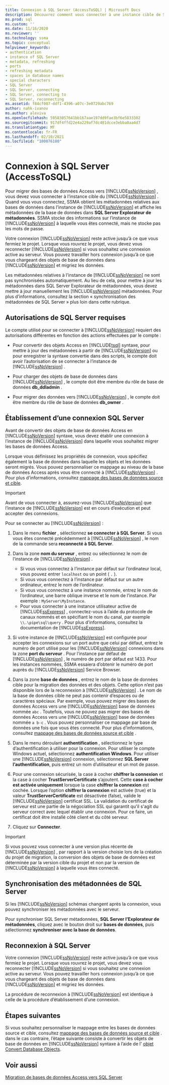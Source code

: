 ```yaml
---
title: Connexion à SQL Server (AccessToSQL) | Microsoft Docs
description: Découvrez comment vous connecter à une instance cible de SQL Database pour migrer des bases de données Access. SSMA obtient des métadonnées sur les bases de données dans SQL Database.
ms.prod: sql
ms.custom: ''
ms.date: 11/16/2020
ms.reviewer: ''
ms.technology: ssma
ms.topic: conceptual
helpviewer_keywords:
- authentication
- instance of SQL Server
- metadata, refreshing
- ports
- refreshing metadata
- spaces in database names
- special characters
- SQL Server
- SQL Server, connecting
- SQL Server, connecting to
- SQL Server, reconnecting
ms.assetid: f84cf007-ddf1-4396-a07c-3e0729abc769
author: nahk-ivanov
ms.author: alexiva
ms.openlocfilehash: 59583057641bb167aae197dd9fae3bf6e5833302
ms.sourcegitcommit: 917df4ffd22e4a229af7dc481dcce3ebba0aa4d7
ms.translationtype: MT
ms.contentlocale: fr-FR
ms.lasthandoff: 02/10/2021
ms.locfileid: "100076180"
---
```

# <a name="connecting-to-sql-server-accesstosql"></a>Connexion à SQL Server (AccessToSQL)

Pour migrer des bases de données Access vers [!INCLUDE[ssNoVersion](../../includes/ssnoversion-md.md)] , vous devez vous connecter à l’instance cible du [!INCLUDE[ssNoVersion](../../includes/ssnoversion-md.md)] . Quand vous vous connectez, SSMA obtient les métadonnées relatives aux bases de données dans l’instance de [!INCLUDE[ssNoVersion](../../includes/ssnoversion-md.md)] et affiche les métadonnées de la base de données dans **SQL Server Explorateur de métadonnées**. SSMA stocke des informations sur l’instance de [!INCLUDE[ssNoVersion](../../includes/ssnoversion-md.md)] à laquelle vous êtes connecté, mais ne stocke pas les mots de passe.

Votre connexion [!INCLUDE[ssNoVersion](../../includes/ssnoversion-md.md)] reste active jusqu’à ce que vous fermiez le projet. Lorsque vous rouvrez le projet, vous devez vous reconnecter [!INCLUDE[ssNoVersion](../../includes/ssnoversion-md.md)] si vous souhaitez une connexion active au serveur. Vous pouvez travailler hors connexion jusqu’à ce que vous chargeant des objets de base de données dans [!INCLUDE[ssNoVersion](../../includes/ssnoversion-md.md)] et migriez les données.

Les métadonnées relatives à l’instance de [!INCLUDE[ssNoVersion](../../includes/ssnoversion-md.md)] ne sont pas synchronisées automatiquement. Au lieu de cela, pour mettre à jour les métadonnées dans SQL Server Explorateur de métadonnées, vous devez mettre à jour manuellement les [!INCLUDE[ssNoVersion](../../includes/ssnoversion-md.md)] métadonnées. Pour plus d’informations, consultez la section « synchronisation des métadonnées de SQL Server » plus loin dans cette rubrique.

## <a name="required-sql-server-permissions"></a>Autorisations de SQL Server requises

Le compte utilisé pour se connecter à [!INCLUDE[ssNoVersion](../../includes/ssnoversion-md.md)] requiert des autorisations différentes en fonction des actions effectuées par le compte :

- Pour convertir des objets Access en [!INCLUDE[tsql](../../includes/tsql-md.md)] syntaxe, pour mettre à jour des métadonnées à partir de [!INCLUDE[ssNoVersion](../../includes/ssnoversion-md.md)] ou pour enregistrer la syntaxe convertie dans des scripts, le compte doit avoir l’autorisation de se connecter à l’instance de [!INCLUDE[ssNoVersion](../../includes/ssnoversion-md.md)] .

- Pour charger des objets de base de données dans [!INCLUDE[ssNoVersion](../../includes/ssnoversion-md.md)] , le compte doit être membre du rôle de base de données **db_ddladmin** .

- Pour migrer des données vers [!INCLUDE[ssNoVersion](../../includes/ssnoversion-md.md)] , le compte doit être membre du rôle de base de données **db_owner** .

## <a name="establishing-a-sql-server-connection"></a>Établissement d’une connexion SQL Server

Avant de convertir des objets de base de données Access en [!INCLUDE[ssNoVersion](../../includes/ssnoversion-md.md)] syntaxe, vous devez établir une connexion à l’instance de [!INCLUDE[ssNoVersion](../../includes/ssnoversion-md.md)] dans laquelle vous souhaitez migrer les bases de données Access.

Lorsque vous définissez les propriétés de connexion, vous spécifiez également la base de données dans laquelle les objets et les données seront migrés. Vous pouvez personnaliser ce mappage au niveau de la base de données Access après vous être connecté à [!INCLUDE[ssNoVersion](../../includes/ssnoversion-md.md)] . Pour plus d’informations, consultez [mappage des bases de données source et cible](mapping-source-and-target-databases-accesstosql.md).

> [!IMPORTANT]
> Avant de vous connecter à, assurez-vous [!INCLUDE[ssNoVersion](../../includes/ssnoversion-md.md)] que l’instance de [!INCLUDE[ssNoVersion](../../includes/ssnoversion-md.md)] est en cours d’exécution et peut accepter des connexions.

Pour se connecter au [!INCLUDE[ssNoVersion](../../includes/ssnoversion-md.md)] :

1. Dans le menu **fichier** , sélectionnez **se connecter à SQL Server**.
   Si vous vous êtes connecté précédemment à [!INCLUDE[ssNoVersion](../../includes/ssnoversion-md.md)] , le nom de la commande sera **reconnecté à SQL Server**.

2. Dans la zone **nom du serveur** , entrez ou sélectionnez le nom de l’instance de [!INCLUDE[ssNoVersion](../../includes/ssnoversion-md.md)] .
   - Si vous vous connectez à l’instance par défaut sur l’ordinateur local, vous pouvez entrer `localhost` ou un point ( `.` ).
   - Si vous vous connectez à l’instance par défaut sur un autre ordinateur, entrez le nom de l’ordinateur.
   - Si vous vous connectez à une instance nommée, entrez le nom de l’ordinateur, une barre oblique inverse et le nom de l’instance. Par exemple : `MyServer\MyInstance`.
   - Pour vous connecter à une instance utilisateur active de [!INCLUDE[ssExpress](../../includes/ssexpress_md.md)] , connectez-vous à l’aide du protocole de canaux nommés et en spécifiant le nom du canal, par exemple `\\.\pipe\sql\query` . Pour plus d’informations, consultez la documentation de [!INCLUDE[ssExpress](../../includes/ssexpress_md.md)].

3. Si votre instance de [!INCLUDE[ssNoVersion](../../includes/ssnoversion-md.md)] est configurée pour accepter les connexions sur un port autre que celui par défaut, entrez le numéro de port utilisé pour les [!INCLUDE[ssNoVersion](../../includes/ssnoversion-md.md)] connexions dans la zone **port du serveur** . Pour l’instance par défaut de [!INCLUDE[ssNoVersion](../../includes/ssnoversion-md.md)] , le numéro de port par défaut est 1433. Pour les instances nommées, SSMA essaiera d’obtenir le numéro de port auprès du [!INCLUDE[ssNoVersion](../../includes/ssnoversion-md.md)] Service Browser.

4. Dans la zone **base de données** , entrez le nom de la base de données cible pour la migration des données et des objets.
   Cette option n’est pas disponible lors de la reconnexion à [!INCLUDE[ssNoVersion](../../includes/ssnoversion-md.md)] .
   Le nom de la base de données cible ne peut pas contenir d’espaces ou de caractères spéciaux. Par exemple, vous pouvez migrer des bases de données Access vers une [!INCLUDE[ssNoVersion](../../includes/ssnoversion-md.md)] base de données nommée `abc` . Toutefois, vous ne pouvez pas migrer des bases de données Access vers une [!INCLUDE[ssNoVersion](../../includes/ssnoversion-md.md)] base de données nommée `a b-c` .
   Vous pouvez personnaliser ce mappage par base de données une fois que vous êtes connecté. Pour plus d’informations, consultez [mappage des bases de données source et cible](mapping-source-and-target-databases-accesstosql.md) .

5. Dans le menu déroulant **authentification** , sélectionnez le type d’authentification à utiliser pour la connexion. Pour utiliser le compte Windows actuel, sélectionnez **authentification Windows**. Pour utiliser une [!INCLUDE[ssNoVersion](../../includes/ssnoversion-md.md)] connexion, sélectionnez **SQL Server l’authentification**, puis entrez un nom d’utilisateur et un mot de passe.

6. Pour une connexion sécurisée, la case à cocher **chiffrer la connexion** et la case à cocher **TrustServerCertificate** s’ajoutent. Cette **case à cocher est activée uniquement** lorsque la case **chiffrer la connexion** est cochée. Lorsque l’option **chiffrer la connexion** est activée (true) et la valeur **TrustServerCertificate** est désactivée (false), valide le [!INCLUDE[ssNoVersion](../../includes/ssnoversion-md.md)] certificat SSL. La validation du certificat de serveur est une partie de la négociation SSL qui garantit qu'il s'agit du serveur correct avec lequel établir une connexion. Pour ce faire, un certificat doit être installé côté client et du côté serveur.

7. Cliquez sur **Connecter**.

> [!IMPORTANT]
> Si vous pouvez vous connecter à une version plus récente de [!INCLUDE[ssNoVersion](../../includes/ssnoversion-md.md)] , par rapport à la version choisie lors de la création du projet de migration, la conversion des objets de base de données est déterminée par la version cible du projet et non par la version de [!INCLUDE[ssNoVersion](../../includes/ssnoversion-md.md)] à laquelle vous êtes connecté.

## <a name="synchronizing-sql-server-metadata"></a>Synchronisation des métadonnées de SQL Server

Si les [!INCLUDE[ssNoVersion](../../includes/ssnoversion-md.md)] schémas changent après la connexion, vous pouvez synchroniser les métadonnées avec le serveur.

Pour synchroniser SQL Server métadonnées, **SQL Server l’Explorateur de métadonnées**, cliquez avec le bouton droit sur **bases de données**, puis sélectionnez **synchroniser avec la base de données**.

## <a name="reconnecting-to-sql-server"></a>Reconnexion à SQL Server

Votre connexion [!INCLUDE[ssNoVersion](../../includes/ssnoversion-md.md)] reste active jusqu’à ce que vous fermiez le projet. Lorsque vous rouvrez le projet, vous devez vous reconnecter [!INCLUDE[ssNoVersion](../../includes/ssnoversion-md.md)] si vous souhaitez une connexion active au serveur. Vous pouvez travailler hors connexion jusqu’à ce que vous chargeant des objets de base de données dans [!INCLUDE[ssNoVersion](../../includes/ssnoversion-md.md)] et migriez les données.

La procédure de reconnexion à [!INCLUDE[ssNoVersion](../../includes/ssnoversion-md.md)] est identique à celle de la procédure d’établissement d’une connexion.

## <a name="next-steps"></a>Étapes suivantes

Si vous souhaitez personnaliser le mappage entre les bases de données source et cible, consultez [mappage des bases de données source et cible](mapping-source-and-target-databases-accesstosql.md) . dans le cas contraire, l’étape suivante consiste à convertir les objets de base de données en [!INCLUDE[ssNoVersion](../../includes/ssnoversion-md.md)] syntaxe à l’aide de l' [objet Convert Database Objects](converting-access-database-objects-accesstosql.md).

## <a name="see-also"></a>Voir aussi

[Migration de bases de données Access vers SQL Server](migrating-access-databases-to-sql-server-azure-sql-db-accesstosql.md)
